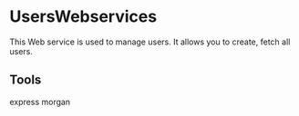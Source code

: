 # UsersWebservices

This Web service is used to manage users. It allows you to create, fetch all users.
## Tools
express
morgan